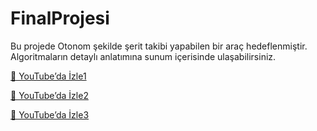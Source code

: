 # FinalProjesi
Bu projede Otonom şekilde şerit takibi yapabilen bir araç hedeflenmiştir.  
Algoritmaların detaylı anlatımına sunum içerisinde ulaşabilirsiniz. 

[🎥 YouTube’da İzle1](https://youtu.be/jdT9z0Z1U0U)

[🎥 YouTube’da İzle2](https://youtu.be/wAaRwLLQoOQ)

[🎥 YouTube’da İzle3](https://youtu.be/KBREEWkpZpU)
